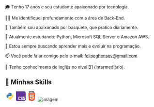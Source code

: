🎓 Tenho 17 anos e sou estudante apaixonado por tecnologia.

🧑‍💻 Me identifiquei profundamente com a área de Back-End.

 🏀 Também sou apaixonado por basquete, que pratico diariamente.

🌱 Atualmente estudando: Python, Microsoft SQL Server e Amazon AWS.

 👀 Estou sempre buscando aprender mais e evoluir na programação.

📫 Você pode falar comigo pelo e-mail: felipeghensev@gmail.com

🧠 Tenho conhecimento de inglês no nível B1 (intermediário).
 ## 🚀 Minhas Skills
  <code><img height="32" src="https://raw.githubusercontent.com/github/explore/80688e429a7d4ef2fca1e82350fe8e3517d3494d/topics/python/python.png" alt="Python"/></code>
  <img height="32" src="https://raw.githubusercontent.com/github/explore/80688e429a7d4ef2fca1e82350fe8e3517d3494d/topics/css/css.png" alt="CSS" style="max-width: 100%;">
  <img height="32" src="https://raw.githubusercontent.com/github/explore/80688e429a7d4ef2fca1e82350fe8e3517d3494d/topics/html/html.png" alt="HTML5" style="max-width: 100%;">
  <img height="32" src="https://user-images.githubusercontent.com/4249331/52232852-e2c4f780-28bd-11e9-835d-1e3cf3e43888.png" alt="imagem" style="max-width: 100%;">

 

<!---
Felipemasteer/Felipemasteer is a ✨ special ✨ repository because its `README.md` (this file) appears on your GitHub profile.
You can click the Preview link to take a look at your changes.
--->
